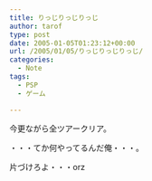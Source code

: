 ```yaml
---
title: りっじりっじりっじ
author: tarof
type: post
date: 2005-01-05T01:23:12+00:00
url: /2005/01/05/りっじりっじりっじ/
categories:
  - Note
tags:
  - PSP
  - ゲーム

---
```

今更ながら全ツアークリア。

・・・てか何やってるんだ俺・・・。
  
片づけろよ・・・orz